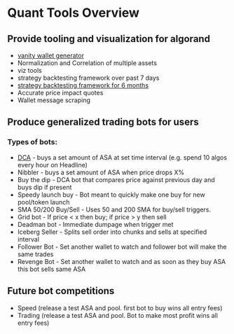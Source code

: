 # Quant Tools Overview

## Provide tooling and visualization for algorand
- [vanity wallet generator](https://github.com/quantasaurus/vanity_wallet_generator)
- Normalization and Correlation of multiple assets
- viz tools
- strategy backtesting framework over past 7 days 
- [strategy backtesting framework for 6 months](https://github.com/quantasaurus/strategy_backtest_long)
- Accurate price impact quotes
- Wallet message scraping

## Produce generalized trading bots for users
  ### Types of bots:
  - [DCA](https://github.com/quantasaurus/DCA_bot) - buys a set amount of ASA at set time interval (e.g. spend 10 algos every hour on Headline)
  - Nibbler - buys a set amount of ASA when price drops X%
  - Buy the dip - DCA bot that compares price against previous day and buys dip if present
  - Speedy launch buy - Bot meant to quickly make one buy for new pool/token launch
  - SMA 50/200 Buy/Sell - Uses 50 and 200 SMA for buy/sell triggers.  
  - Grid bot - If price < x then buy; if price > y then sell
  - Deadman bot - Immediate dumpage when trigger met
  - Iceberg Seller - Splits sell order into chunks and sells at specified interval
  - Follower Bot - Set another wallet to watch and follower bot will make the same trades
  - Revenge Bot - Set another wallet to watch and as soon as they buy ASA this bot sells same ASA
  
## Future bot competitions
  - Speed (release a test ASA and pool.  first bot to buy wins all entry fees)
  - Trading (release a test ASA and pool.  Bot to make most profit wins all entry fees)


  
